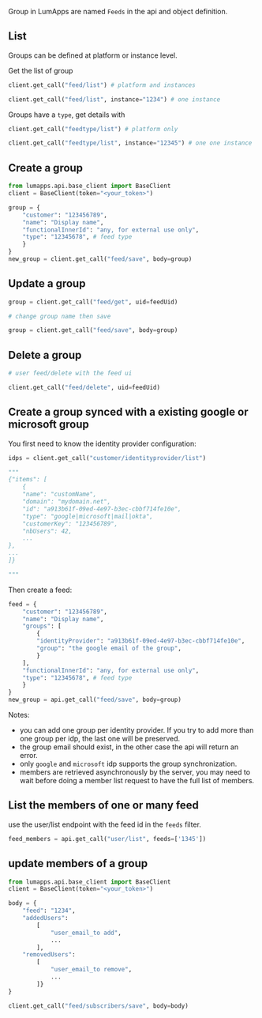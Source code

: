 Group in LumApps are named `Feeds` in the api and object definition.

## List
Groups can be defined at platform or instance level.

Get the list of group
```python
client.get_call("feed/list") # platform and instances

client.get_call("feed/list", instance="1234") # one instance
```

Groups have a `type`, get details with
```python
client.get_call("feedtype/list") # platform only

client.get_call("feedtype/list", instance="12345") # one one instance
```


## Create a group

```python
from lumapps.api.base_client import BaseClient
client = BaseClient(token="<your_token>")

group = {
    "customer": "123456789",
    "name": "Display name",
    "functionalInnerId": "any, for external use only",
    "type": "12345678", # feed type
    }
}
new_group = client.get_call("feed/save", body=group)
```
## Update a group

```python
group = client.get_call("feed/get", uid=feedUid)

# change group name then save

group = client.get_call("feed/save", body=group)

```
## Delete a group

```python
# user feed/delete with the feed ui

client.get_call("feed/delete", uid=feedUid)
```
## Create a group synced with a existing google or microsoft group

You first need to know the identity provider configuration:

```python
idps = client.get_call("customer/identityprovider/list")

"""
{"items": [
    {
    "name": "customName",
    "domain": "mydomain.net",
    "id": "a913b61f-09ed-4e97-b3ec-cbbf714fe10e",
    "type": "google|microsoft|mail|okta",
    "customerKey": "123456789",
    "nbUsers": 42,
    ...
},
...
]}

"""
```
Then create a feed:

```python
feed = {
    "customer": "123456789",
    "name": "Display name",
    "groups": [
        {
        "identityProvider": "a913b61f-09ed-4e97-b3ec-cbbf714fe10e",
        "group": "the google email of the group",
        }
    ],
    "functionalInnerId": "any, for external use only",
    "type": "12345678", # feed type
    }
}
new_group = api.get_call("feed/save", body=group)
```

Notes:
- you can add one group per identity provider. If you try to add more than one group per idp, the last one will be preserved.
- the group email should exist, in the other case the api will return an error.
- only `google` and `microsoft` idp supports the group synchronization.
- members are retrieved asynchronously by the server, you may need to wait before doing a member list request to have the full list of members.

## List the members of one or many feed

use the user/list endpoint with the feed id in the `feeds` filter.

```python
feed_members = api.get_call("user/list", feeds=['1345'])

```
## update members of a group

```python
from lumapps.api.base_client import BaseClient
client = BaseClient(token="<your_token>")

body = {
    "feed": "1234",
    "addedUsers":
        [
            "user_email_to add",
            ...
        ],
    "removedUsers":
        [
            "user_email_to remove",
            ...
        ]}
}

client.get_call("feed/subscribers/save", body=body)
```





